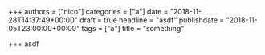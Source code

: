 +++
authors = ["nico"]
categories = ["a"]
date = "2018-11-28T14:37:49+00:00"
draft = true
headline = "asdf"
publishdate = "2018-11-05T23:00:00+00:00"
tags = ["a"]
title = "something"

+++
asdf